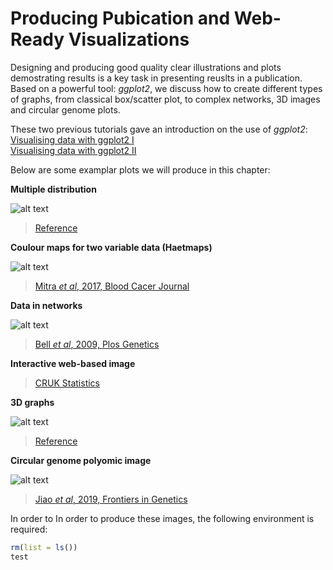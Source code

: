 # Producing Pubication and Web-Ready Visualizations

Designing and producing good quality clear illustrations and plots demostrating results is a key task in presenting reuslts in a publication. Based on a powerful tool: *ggplot2*, we discuss how to create different types of graphs, from classical box/scatter plot, to complex networks, 3D images and circular genome plots.

These two previous tutorials gave an introduction on the use of *ggplot2*:   
[Visualising data with ggplot2 I](https://github.com/liuchen37/R_tutorials/blob/main/Foundation:%20Visualising%20data%20with%20ggplot2%20I.r)  
[Visualising data with ggplot2 II](https://github.com/liuchen37/R_tutorials/blob/main/Foundation:%20Visualising%20data%20with%20ggplot2%20II.r)

Below are some examplar plots we will produce in this chapter:

**Multiple distribution**

![alt text](https://clauswilke.com/dataviz/boxplots_violins_files/figure-html/dw-nominate-ridgeline-1.png)
> [Reference](https://clauswilke.com/dataviz/boxplots-violins.html#ref-Wehrwein-Lincoln-weather)


**Coulour maps for two variable data (Haetmaps)**

![alt text](https://media.springernature.com/full/springer-static/image/art%3A10.1038%2Fbcj.2017.56/MediaObjects/41408_2017_Article_BFbcj201756_Fig3_HTML.jpg?as=webp)
> [Mitra *et al*, 2017, Blood Cacer Journal](https://www.nature.com/articles/bcj201756)

**Data in networks**

![alt text](https://journals.plos.org/plosgenetics/article/figure/image?size=large&id=info:doi/10.1371/journal.pgen.1000414.g004)
> [Bell *et al*, 2009, Plos Genetics](https://journals.plos.org/plosgenetics/article?id=10.1371/journal.pgen.1000414)

**Interactive web-based image**

> [CRUK Statistics](https://www.cancerresearchuk.org/health-professional/cancer-statistics/statistics-by-cancer-type/breast-cancer/incidence-in-situ#heading-One)

**3D graphs**

![alt text](https://d2mvzyuse3lwjc.cloudfront.net/www/resources/graph_gallery/images_galleries_new/3DSurSkipGridlineIgnorMissingValue_openGL.png)
> [Reference](https://www.originlab.com/www/products/GraphGallery.aspx?GID=198)

**Circular genome polyomic image**

![alt text](https://www.frontiersin.org/files/Articles/437351/fgene-10-00404-HTML/image_m/fgene-10-00404-g003.jpg)
> [Jiao *et al*, 2019, Frontiers in Genetics](https://www.frontiersin.org/articles/10.3389/fgene.2019.00404/full)


In order to In order to produce these images, the following environment is required:

```r
rm(list = ls())
test
```

